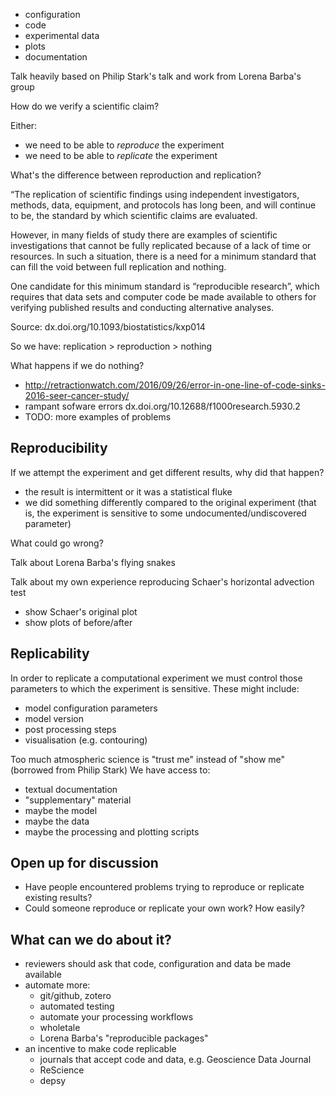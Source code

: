* configuration
* code
* experimental data
* plots
* documentation


Talk heavily based on Philip Stark's talk and work from Lorena Barba's group


How do we verify a scientific claim?

Either:
- we need to be able to *reproduce* the experiment
- we need to be able to *replicate* the experiment

What's the difference between reproduction and replication?

“The replication of scientific findings using independent investigators, methods, data, equipment, and protocols has long been, and will continue to be, the standard by which scientific claims are evaluated.

However, in many fields of study there are examples of scientific investigations that cannot be fully replicated because of a lack of time or resources. In such a situation, there is a need for a minimum standard that can fill the void between full replication and nothing.

One candidate for this minimum standard is “reproducible research”, which requires that data sets and computer code be made available to others for verifying published results and conducting alternative analyses.

Source: dx.doi.org/10.1093/biostatistics/kxp014

So we have: replication > reproduction > nothing

What happens if we do nothing?
- http://retractionwatch.com/2016/09/26/error-in-one-line-of-code-sinks-2016-seer-cancer-study/
- rampant sofware errors  dx.doi.org/10.12688/f1000research.5930.2
- TODO: more examples of problems

Reproducibility
---------------

If we attempt the experiment and get different results, why did that happen?
- the result is intermittent or it was a statistical fluke
- we did something differently compared to the original experiment (that is, the experiment is sensitive to some undocumented/undiscovered parameter)

What could go wrong?

Talk about Lorena Barba's flying snakes


Talk about my own experience reproducing Schaer's horizontal advection test
- show Schaer's original plot
- show plots of before/after


Replicability
-------------

In order to replicate a computational experiment we must control those parameters to which the experiment is sensitive.  These might include:
* model configuration parameters
* model version
* post processing steps
* visualisation (e.g. contouring)

Too much atmospheric science is "trust me" instead of "show me" (borrowed from Philip Stark)
We have access to:
- textual documentation
- "supplementary" material
- maybe the model
- maybe the data
- maybe the processing and plotting scripts


Open up for discussion
----------------------

- Have people encountered problems trying to reproduce or replicate existing results?
- Could someone reproduce or replicate your own work?  How easily?


What can we do about it?
------------------------

- reviewers should ask that code, configuration and data be made available
- automate more:
  - git/github, zotero
  - automated testing 
  - automate your processing workflows
  - wholetale
  - Lorena Barba's "reproducible packages"
- an incentive to make code replicable
  - journals that accept code and data, e.g. Geoscience Data Journal
  - ReScience
  - depsy

